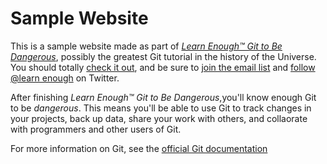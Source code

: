 # Sample Website

This is a sample website made as part of [*Learn Enough™ Git to Be Dangerous*](http://learnenough.com/git-tutorial), possibly the greatest Git tutorial in the history of the Universe. You should totally [check it out](http://learnenough.com/git-tutorial), and be sure to [join the email list](http://learnenough.com/#email_list) and [follow @learn enough](http://twitter.com/learnenough) on Twitter.

After finishing *Learn Enough™ Git to Be Dangerous*,you'll know enough Git to be *dangerous*. This means you'll be able to use Git to track changes in your projects, back up data, share your work with others, and collaorate with programmers and other users of Git.

For more information on Git, see the [official Git documentation](https://git-scm.com/)
